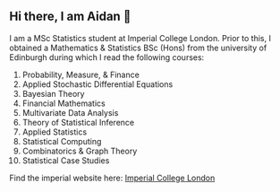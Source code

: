 ## Hi there, I am Aidan 👋

I am a MSc Statistics student at Imperial College London. Prior to this, I obtained a Mathematics & Statistics BSc (Hons) from the university of Edinburgh during which I read the following courses:

1. Probability, Measure, & Finance
2. Applied Stochastic Differential Equations
4. Bayesian Theory
5. Financial Mathematics
6. Multivariate Data Analysis
7. Theory of Statistical Inference
8. Applied Statistics
9. Statistical Computing
10. Combinatorics & Graph Theory
11. Statistical Case Studies

Find the imperial website here: [Imperial College London](https://www.imperial.ac.uk/)

<!--
**Aidan-Densem/Aidan-Densem** is a ✨ _special_ ✨ repository because its `README.md` (this file) appears on your GitHub profile.

Here are some ideas to get you started:

- 🔭 I’m currently working on ...
- 🌱 I’m currently learning ...
- 👯 I’m looking to collaborate on ...
- 🤔 I’m looking for help with ...
- 💬 Ask me about ...
- 📫 How to reach me: ...
- 😄 Pronouns: ...
- ⚡ Fun fact: ...
-->

